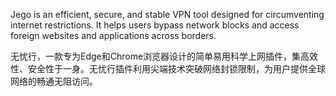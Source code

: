 Jego is an efficient, secure, and stable VPN tool designed for circumventing internet restrictions. It helps users bypass network blocks and access foreign websites and applications across borders.

无忧行，一款专为Edge和Chrome浏览器设计的简单易用科学上网插件，集高效性、安全性于一身。无忧行插件利用尖端技术突破网络封锁限制，为用户提供全球网络的畅通无阻访问。
